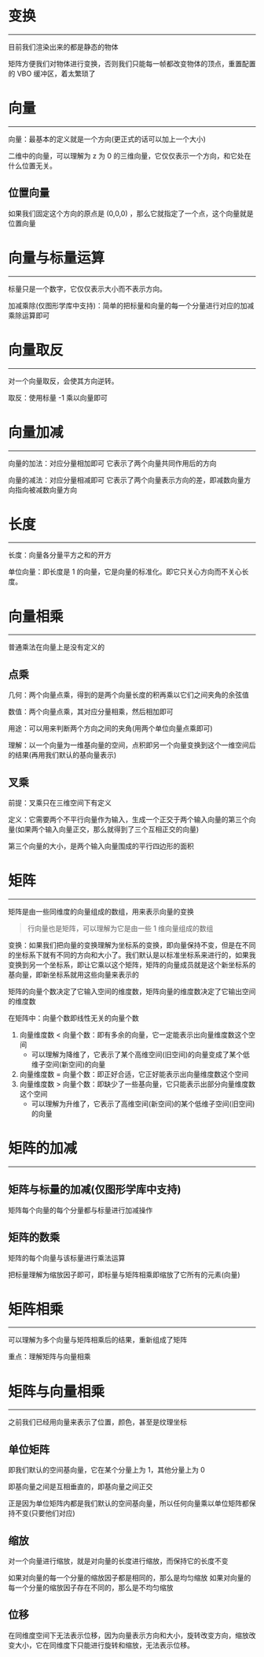 # 变换
---

目前我们渲染出来的都是静态的物体

矩阵方便我们对物体进行变换，否则我们只能每一帧都改变物体的顶点，重置配置的 VBO 缓冲区，着太繁琐了

# 向量
---

向量：最基本的定义就是一个方向(更正式的话可以加上一个大小)

二维中的向量，可以理解为 z 为 0 的三维向量，它仅仅表示一个方向，和它处在什么位置无关。

## 位置向量

如果我们固定这个方向的原点是 (0,0,0) ，那么它就指定了一个点，这个向量就是位置向量

# 向量与标量运算
---

标量只是一个数字，它仅仅表示大小而不表示方向。

加减乘除(仅图形学库中支持)：简单的把标量和向量的每一个分量进行对应的加减乘除运算即可

# 向量取反
---

对一个向量取反，会使其方向逆转。

取反：使用标量 -1 乘以向量即可

# 向量加减
---

向量的加法：对应分量相加即可
它表示了两个向量共同作用后的方向

向量的减法：对应分量相减即可
它表示了两个向量表示方向的差，即减数向量方向指向被减数向量方向

# 长度
---

长度：向量各分量平方之和的开方

单位向量：即长度是 1 的向量，它是向量的标准化。即它只关心方向而不关心长度。

# 向量相乘
---

普通乘法在向量上是没有定义的

## 点乘

几何：两个向量点乘，得到的是两个向量长度的积再乘以它们之间夹角的余弦值

数值：两个向量点乘，其对应分量相乘，然后相加即可

用途：可以用来判断两个方向之间的夹角(用两个单位向量点乘即可)

理解：以一个向量为一维基向量的空间，点积即另一个向量变换到这个一维空间后的结果(再用我们默认的基向量表示)

## 叉乘

前提：叉乘只在三维空间下有定义

定义：它需要两个不平行向量作为输入，生成一个正交于两个输入向量的第三个向量(如果两个输入向量正交，那么就得到了三个互相正交的向量)

第三个向量的大小，是两个输入向量围成的平行四边形的面积

# 矩阵
---

矩阵是由一些同维度的向量组成的数组，用来表示向量的变换

> 行向量也是矩阵，可以理解为它是由一些 1 维向量组成的数组

变换：如果我们把向量的变换理解为坐标系的变换，即向量保持不变，但是在不同的坐标系下就有不同的方向和大小了。我们默认是以标准坐标系来进行的，如果我变换到另一个坐标系，即让它乘以这个矩阵，矩阵的向量成员就是这个新坐标系的基向量，即新坐标系就用这些向量来表示的

矩阵的向量个数决定了它输入空间的维度数，矩阵向量的维度数决定了它输出空间的维度数

在矩阵中：向量个数即线性无关的向量个数
1. 向量维度数 < 向量个数：即有多余的向量，它一定能表示出向量维度数这个空间
	- 可以理解为降维了，它表示了某个高维空间(旧空间)的向量变成了某个低维子空间(新空间)的向量
1. 向量维度数 = 向量个数：即正好合适，它正好能表示出向量维度数这个空间
2. 向量维度数 > 向量个数：即缺少了一些基向量，它只能表示出部分向量维度数这个空间
	- 可以理解为升维了，它表示了高维空间(新空间)的某个低维子空间(旧空间)的向量

# 矩阵的加减
---

## 矩阵与标量的加减(仅图形学库中支持)

矩阵每个向量的每个分量都与标量进行加减操作

## 矩阵的数乘

矩阵的每个向量与该标量进行乘法运算

把标量理解为缩放因子即可，即标量与矩阵相乘即缩放了它所有的元素(向量)

# 矩阵相乘
---

可以理解为多个向量与矩阵相乘后的结果，重新组成了矩阵

重点：理解矩阵与向量相乘

# 矩阵与向量相乘
---

之前我们已经用向量来表示了位置，颜色，甚至是纹理坐标

## 单位矩阵

即我们默认的空间基向量，它在某个分量上为 1，其他分量上为 0

即基向量之间是互相垂直的，即基向量之间正交

正是因为单位矩阵内都是我们默认的空间基向量，所以任何向量乘以单位矩阵都保持不变(只要他们对应)

## 缩放

对一个向量进行缩放，就是对向量的长度进行缩放，而保持它的长度不变

如果对向量的每一个分量的缩放因子都是相同的，那么是均匀缩放
如果对向量的每一个分量的缩放因子存在不同的，那么是不均匀缩放

## 位移

在同维度空间下无法表示位移，因为向量表示方向和大小，旋转改变方向，缩放改变大小，它在同维度下只能进行旋转和缩放，无法表示位移。

